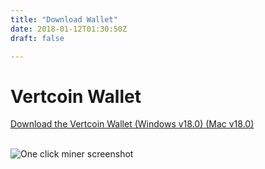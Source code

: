 ```yaml
---
title: "Download Wallet"
date: 2018-01-12T01:30:50Z
draft: false

---
```



<!-- # Desktop Wallet -->










# Vertcoin Wallet

<a href="https://github.com/vertcoin-project/One-Click-Miner/releases/download/1.2.3.0/VertcoinOneClickMinerSetup.msi">Download the Vertcoin Wallet (Windows v18.0) (Mac v18.0)</a>
<br>
<br>

<div class="flex flex-wrap align-center justify-center downloadPicture">
      <div class="w-full sm:w-1/2 md:w-1/3 px-4 mb-12">
        <img src="/images/oneclickminer.png" alt="One click miner screenshot">
      </div>
</div>








